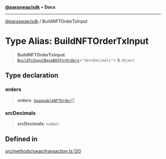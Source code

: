 [**@paraswap/sdk**](../README.md) • **Docs**

***

[@paraswap/sdk](../globals.md) / BuildNFTOrderTxInput

# Type Alias: BuildNFTOrderTxInput

> **BuildNFTOrderTxInput**: [`BuildTxInputBaseBUYForOrders`](../-internal-/type-aliases/BuildTxInputBaseBUYForOrders.md)\<`"destDecimals"`\> & `object`

## Type declaration

### orders

> **orders**: [`SwappableNFTOrder`](SwappableNFTOrder.md)[]

### srcDecimals

> **srcDecimals**: `number`

## Defined in

[src/methods/swap/transaction.ts:120](https://github.com/paraswap/paraswap-sdk/blob/master/src/methods/swap/transaction.ts#L120)
